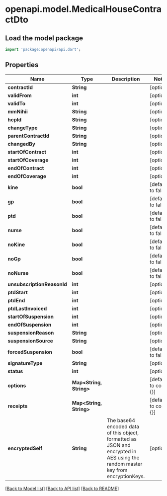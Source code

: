 # openapi.model.MedicalHouseContractDto

## Load the model package
```dart
import 'package:openapi/api.dart';
```

## Properties
Name | Type | Description | Notes
------------ | ------------- | ------------- | -------------
**contractId** | **String** |  | [optional] 
**validFrom** | **int** |  | [optional] 
**validTo** | **int** |  | [optional] 
**mmNihii** | **String** |  | [optional] 
**hcpId** | **String** |  | [optional] 
**changeType** | **String** |  | [optional] 
**parentContractId** | **String** |  | [optional] 
**changedBy** | **String** |  | [optional] 
**startOfContract** | **int** |  | [optional] 
**startOfCoverage** | **int** |  | [optional] 
**endOfContract** | **int** |  | [optional] 
**endOfCoverage** | **int** |  | [optional] 
**kine** | **bool** |  | [default to false]
**gp** | **bool** |  | [default to false]
**ptd** | **bool** |  | [default to false]
**nurse** | **bool** |  | [default to false]
**noKine** | **bool** |  | [default to false]
**noGp** | **bool** |  | [default to false]
**noNurse** | **bool** |  | [default to false]
**unsubscriptionReasonId** | **int** |  | [optional] 
**ptdStart** | **int** |  | [optional] 
**ptdEnd** | **int** |  | [optional] 
**ptdLastInvoiced** | **int** |  | [optional] 
**startOfSuspension** | **int** |  | [optional] 
**endOfSuspension** | **int** |  | [optional] 
**suspensionReason** | **String** |  | [optional] 
**suspensionSource** | **String** |  | [optional] 
**forcedSuspension** | **bool** |  | [default to false]
**signatureType** | **String** |  | [optional] 
**status** | **int** |  | [optional] 
**options** | **Map<String, String>** |  | [default to const {}]
**receipts** | **Map<String, String>** |  | [default to const {}]
**encryptedSelf** | **String** | The base64 encoded data of this object, formatted as JSON and encrypted in AES using the random master key from encryptionKeys. | [optional] 

[[Back to Model list]](../README.md#documentation-for-models) [[Back to API list]](../README.md#documentation-for-api-endpoints) [[Back to README]](../README.md)


